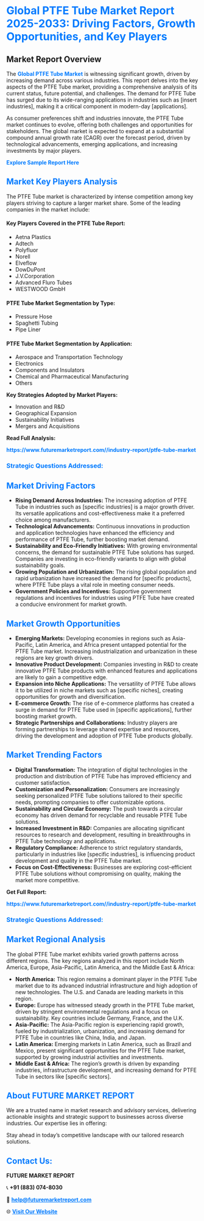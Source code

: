 <h1 style="color: #007BFF;">Global PTFE Tube Market Report 2025-2033: Driving Factors, Growth Opportunities, and Key Players</h1>

<section id="overview">
<h2>Market Report Overview</h2>
<p>The <a href="https://www.futuremarketreport.com//industry-report/ptfe-tube-market" style="color: #007BFF; text-decoration: none;"><strong>Global PTFE Tube Market</strong></a> is witnessing significant growth, driven by increasing demand across various industries. This report delves into the key aspects of the PTFE Tube market, providing a comprehensive analysis of its current status, future potential, and challenges. The demand for PTFE Tube has surged due to its wide-ranging applications in industries such as [insert industries], making it a critical component in modern-day [applications].</p>
<p>As consumer preferences shift and industries innovate, the PTFE Tube market continues to evolve, offering both challenges and opportunities for stakeholders. The global market is expected to expand at a substantial compound annual growth rate (CAGR) over the forecast period, driven by technological advancements, emerging applications, and increasing investments by major players.</p>
</section>

<section id="overview">
<p><a href="https://www.futuremarketreport.com//request-sample/reportId=61361" style="color: #007BFF; text-decoration: none;"><strong>Explore Sample Report Here</strong></a></p>
</section>

<section id="key-players">
<h2 style="color: #007BFF;">Market Key Players Analysis</h2>
<p>The PTFE Tube market is characterized by intense competition among key players striving to capture a larger market share. Some of the leading companies in the market include:</p>
<h4>Key Players Covered in the PTFE Tube Report:</h4>
<ul><li>Aetna Plastics</li><li>Adtech</li><li>Polyfluor</li><li>Norell</li><li>Elveflow</li><li>DowDuPont</li><li>J.V.Corporation</li><li>Advanced Fluro Tubes</li><li>WESTWOOD GmbH</li></ul>
<h4>PTFE Tube Market Segmentation by Type:</h4>
<ul><li>Pressure Hose</li><li>Spaghetti Tubing</li><li>Pipe Liner</li></ul>

<h4>PTFE Tube Market Segmentation by Application:</h4>
<ul><li>Aerospace and Transportation Technology</li><li>Electronics</li><li>Components and Insulators</li><li>Chemical and Pharmaceutical Manufacturing</li><li>Others</li></ul>
<p><strong>Key Strategies Adopted by Market Players:</strong></p>
<ul>
<li>Innovation and R&D</li>
<li>Geographical Expansion</li>
<li>Sustainability Initiatives</li>
<li>Mergers and Acquisitions</li>
</ul>
</section>

<section>
<p><strong>Read Full Analysis: </strong></p><a href="https://www.futuremarketreport.com//industry-report/ptfe-tube-market" style="color: #007BFF; text-decoration: none;"><strong>https://www.futuremarketreport.com//industry-report/ptfe-tube-market</strong></a>
<h3 style="color: #007BFF;">Strategic Questions Addressed:</h3>
</section>

<section id="driving-factors">
<h2 style="color: #007BFF;">Market Driving Factors</h2>
<ul>
<li><strong>Rising Demand Across Industries:</strong> The increasing adoption of PTFE Tube in industries such as [specific industries] is a major growth driver. Its versatile applications and cost-effectiveness make it a preferred choice among manufacturers.</li>
<li><strong>Technological Advancements:</strong> Continuous innovations in production and application technologies have enhanced the efficiency and performance of PTFE Tube, further boosting market demand.</li>
<li><strong>Sustainability and Eco-Friendly Initiatives:</strong> With growing environmental concerns, the demand for sustainable PTFE Tube solutions has surged. Companies are investing in eco-friendly variants to align with global sustainability goals.</li>
<li><strong>Growing Population and Urbanization:</strong> The rising global population and rapid urbanization have increased the demand for [specific products], where PTFE Tube plays a vital role in meeting consumer needs.</li>
<li><strong>Government Policies and Incentives:</strong> Supportive government regulations and incentives for industries using PTFE Tube have created a conducive environment for market growth.</li>
</ul>
</section>

<section id="growth-opportunities">
<h2 style="color: #007BFF;">Market Growth Opportunities</h2>
<ul>
<li><strong>Emerging Markets:</strong> Developing economies in regions such as Asia-Pacific, Latin America, and Africa present untapped potential for the PTFE Tube market. Increasing industrialization and urbanization in these regions are key growth drivers.</li>
<li><strong>Innovative Product Development:</strong> Companies investing in R&D to create innovative PTFE Tube products with enhanced features and applications are likely to gain a competitive edge.</li>
<li><strong>Expansion into Niche Applications:</strong> The versatility of PTFE Tube allows it to be utilized in niche markets such as [specific niches], creating opportunities for growth and diversification.</li>
<li><strong>E-commerce Growth:</strong> The rise of e-commerce platforms has created a surge in demand for PTFE Tube used in [specific applications], further boosting market growth.</li>
<li><strong>Strategic Partnerships and Collaborations:</strong> Industry players are forming partnerships to leverage shared expertise and resources, driving the development and adoption of PTFE Tube products globally.</li>
</ul>
</section>

<section id="trending-factors">
<h2 style="color: #007BFF;">Market Trending Factors</h2>
<ul>
<li><strong>Digital Transformation:</strong> The integration of digital technologies in the production and distribution of PTFE Tube has improved efficiency and customer satisfaction.</li>
<li><strong>Customization and Personalization:</strong> Consumers are increasingly seeking personalized PTFE Tube solutions tailored to their specific needs, prompting companies to offer customizable options.</li>
<li><strong>Sustainability and Circular Economy:</strong> The push towards a circular economy has driven demand for recyclable and reusable PTFE Tube solutions.</li>
<li><strong>Increased Investment in R&D:</strong> Companies are allocating significant resources to research and development, resulting in breakthroughs in PTFE Tube technology and applications.</li>
<li><strong>Regulatory Compliance:</strong> Adherence to strict regulatory standards, particularly in industries like [specific industries], is influencing product development and quality in the PTFE Tube market.</li>
<li><strong>Focus on Cost-Effectiveness:</strong> Businesses are exploring cost-efficient PTFE Tube solutions without compromising on quality, making the market more competitive.</li>
</ul>
</section>

<section>
<p><strong>Get Full Report: </strong></p><a href="https://www.futuremarketreport.com//industry-report/ptfe-tube-market" style="color: #007BFF; text-decoration: none;"><strong>https://www.futuremarketreport.com//industry-report/ptfe-tube-market</strong></a>
<h3 style="color: #007BFF;">Strategic Questions Addressed:</h3>
</section>


<section id="regional-analysis">
<h2 style="color: #007BFF;">Market Regional Analysis</h2>
<p>The global PTFE Tube market exhibits varied growth patterns across different regions. The key regions analyzed in this report include North America, Europe, Asia-Pacific, Latin America, and the Middle East & Africa:</p>
<ul>
<li><strong>North America:</strong> This region remains a dominant player in the PTFE Tube market due to its advanced industrial infrastructure and high adoption of new technologies. The U.S. and Canada are leading markets in this region.</li>
<li><strong>Europe:</strong> Europe has witnessed steady growth in the PTFE Tube market, driven by stringent environmental regulations and a focus on sustainability. Key countries include Germany, France, and the U.K.</li>
<li><strong>Asia-Pacific:</strong> The Asia-Pacific region is experiencing rapid growth, fueled by industrialization, urbanization, and increasing demand for PTFE Tube in countries like China, India, and Japan.</li>
<li><strong>Latin America:</strong> Emerging markets in Latin America, such as Brazil and Mexico, present significant opportunities for the PTFE Tube market, supported by growing industrial activities and investments.</li>
<li><strong>Middle East & Africa:</strong> The region’s growth is driven by expanding industries, infrastructure development, and increasing demand for PTFE Tube in sectors like [specific sectors].</li>
</ul>
</section>

<footer>
<h2 style="color: #007BFF;">About FUTURE MARKET REPORT</h2>
<p>We are a trusted name in market research and advisory services, delivering actionable insights and strategic support to businesses across diverse industries. Our expertise lies in offering:</p>

<p>Stay ahead in today’s competitive landscape with our tailored research solutions.</p>

<h2 style="color: #007BFF;">Contact Us:</h2>
<p><strong>FUTURE MARKET REPORT</strong></p>
<p>📞 <strong>+91 (883) 074-8030</strong></p>
<p>📧 <strong><a href="mailto:help@futuremarketreport.com" style="color: #007BFF;">help@futuremarketreport.com</a></strong></p>
<p>🌐 <strong><a href="https://www.futuremarketreport.com/" style="color: #007BFF;">Visit Our Website</a></strong></p>
</footer>